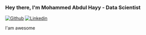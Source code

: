 ### Hey there, I'm Mohammed Abdul Hayy - Data Scientist

[![Github](https://img.shields.io/github/followers/abdulhayy?label=mohammedshajin&style=social)](https://github.com/abdulhayyabdu)
[![Linkedin](https://img.shields.io/badge/-abdulhayy-blue?style=flat&logo=Linkedin&logoColor=white&link=https://www.linkedin.com/in/abdulhayy/)](https://www.linkedin.com/in/abdulhayy/)


I'am awesome
